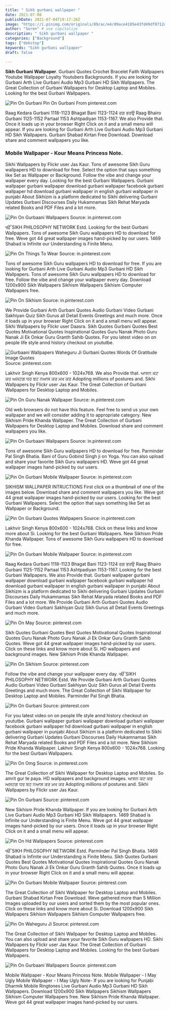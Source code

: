 ```yaml
---
title: " Sikh gurbani wallpaper "
date: 2021-07-08
publishDate: 2021-07-04T19:17:26Z
image: "https://i.pinimg.com/originals/89/ac/e4/89ace4105e43fd49df8712ddae50debc.jpg"
author: "Soren" # use capitalize
description: " Sikh gurbani wallpaper "
categories: ["Background"]
tags: ["dekstop"]
keywords: "Sikh gurbani wallpaper"
draft: false

---
```



**Sikh Gurbani Wallpaper**. Gurbani Quotes Crochet Bracelet Faith Wallpapers Youtube Wallpaper Loyalty Youtubers Backgrounds. If you are looking for Gurbani Arth Live Gurbani Audio Mp3 Gurbani HD Sikh Wallpapers. The Great Collection of Gurbani Wallpapers for Desktop Laptop and Mobiles. Looking for the best Gurbani Wallpapers.

![Pin On Gurbani](https://i.pinimg.com/originals/17/43/c0/1743c0ee8363d5b308c6793622d1ba53.png "Pin On Gurbani")
Pin On Gurbani From pinterest.com


Raag Kedara Gurbani 1118-1123 Bhagat Bani 1123-1124 ਰਗ ਭਰਉ Raag Bhairo Gurbani 1125-1152 Partaal 1153 Ashtpadiyan 1153-1167. We also Provide that. Once it loads up in your browser Right Click on it and a small menu will appear. If you are looking for Gurbani Arth Live Gurbani Audio Mp3 Gurbani HD Sikh Wallpapers. Gurbani Shabad Kirtan Free Download. Download share and comment wallpapers you like.

### Mobile Wallpaper - Kour Means Princess Note.

Sikhi Wallpapers by Flickr user Jas Kaur. Tons of awesome Sikh Guru wallpapers HD to download for free. Select the option that says something like Set as Wallpaper or Background. Follow the vibe and change your wallpaper every day. Looking for the best Gurbani Wallpapers. Gurbani wallpaper gurbani wallpaper download gurbani wallpaper facebook gurbani wallpaper hd download gurbani wallpaper in english gurbani wallpaper in punjabi About Sikhizm is a platform dedicated to Sikhi delivering Gurbani Updates Gurbani Discourses Daily Hukamnamas Sikh Rehat Maryada related Books and PDF Files and a lot more.


![Pin On Gurbaani Wallpapers](https://i.pinimg.com/originals/ae/4b/be/ae4bbe4ce2c6f2c2bf25e98260367399.jpg "Pin On Gurbaani Wallpapers")
Source: in.pinterest.com

ੴ SIKH PHILOSOPHY NETWORK Estd. Looking for the best Gurbani Wallpapers. Tons of awesome Sikh Guru wallpapers HD to download for free. Weve got 44 great wallpaper images hand-picked by our users. 1469 Shabad is Infinite our Understanding is Finite Menu.

![Pin On Things To Wear](https://i.pinimg.com/736x/96/2c/a4/962ca4cc82ed99c79b33feb6707ba93f.jpg "Pin On Things To Wear")
Source: in.pinterest.com

Tons of awesome Sikh Guru wallpapers HD to download for free. If you are looking for Gurbani Arth Live Gurbani Audio Mp3 Gurbani HD Sikh Wallpapers. Tons of awesome Sikh Guru wallpapers HD to download for free. Follow the vibe and change your wallpaper every day. Download 1200x900 Sikh Wallpapers Sikhism Wallpapers Sikhism Computer Wallpapers free.

![Pin On Sikhism](https://i.pinimg.com/736x/2f/45/56/2f4556ef31a677bd0d282af84ecbce13.jpg "Pin On Sikhism")
Source: in.pinterest.com

We Provide Gurbani Arth Gurbani Quotes Audio Gurbani Video Gurbani Sakhiyan Quiz Sikh Gurus all Detail Events Greetings and much more. Once it loads up in your browser Right Click on it and a small menu will appear. Sikhi Wallpapers by Flickr user Daasra. Sikh Quotes Gurbani Quotes Best Quotes Motivational Quotes Inspirational Quotes Guru Nanak Photo Guru Nanak Ji Ek Onkar Guru Granth Sahib Quotes. For you latest video on on people life style annd history checkout on yoututbe.

![Gurbaani Wallpapers Waheguru Ji Gurbani Quotes Words Of Gratitude Image Quotes](https://i.pinimg.com/originals/b0/a1/94/b0a1944e20138771c02b3c0e792a9327.jpg "Gurbaani Wallpapers Waheguru Ji Gurbani Quotes Words Of Gratitude Image Quotes")
Source: pinterest.com

Lakhvir Singh Kenya 800x600 - 1024x768. We also Provide that. ਆਸਨ ਕਟ ਕਰ ਅਸਟਗ ਧਰ ਬਹ ਨਆਸ ਕਰ ਮਖ ਕਰ Adopting millions of postures and. Sikhi Wallpapers by Flickr user Jas Kaur. The Great Collection of Gurbani Wallpapers for Desktop Laptop and Mobiles.

![Pin On Guru Nanak Wallpaper](https://i.pinimg.com/originals/c9/fb/5f/c9fb5f083c69ddf73d6a0ac6755b794e.jpg "Pin On Guru Nanak Wallpaper")
Source: in.pinterest.com

Old web browsers do not have this feature. Feel free to send us your own wallpaper and we will consider adding it to appropriate category. New Sikhism Pride Khanda Wallpaper. The Great Collection of Gurbani Wallpapers for Desktop Laptop and Mobiles. Download share and comment wallpapers you like.

![Pin On Gurbaani Wallpapers](https://i.pinimg.com/originals/0c/f7/9f/0cf79fd08e599836d2220e1e235d4c17.jpg "Pin On Gurbaani Wallpapers")
Source: in.pinterest.com

Tons of awesome Sikh Guru wallpapers HD to download for free. Parminder Pal Singh Bhatia. Bani of Guru Gobind Singh ji on Yoga. You can also upload and share your favorite Sikh Guru wallpapers HD. Weve got 44 great wallpaper images hand-picked by our users.

![Pin On Gurbani Mobile Wallpaper](https://i.pinimg.com/originals/4e/85/d5/4e85d583c17c899d946ad5063314e1b3.jpg "Pin On Gurbani Mobile Wallpaper")
Source: in.pinterest.com

SIKHISM WALLPAPER INTRUCTIONS First click on a thumbnail of one of the images below. Download share and comment wallpapers you like. Weve got 44 great wallpaper images hand-picked by our users. Looking for the best Gurbani Wallpapers. Select the option that says something like Set as Wallpaper or Background.

![Pin On Gurbani Quotes Wallpapers](https://i.pinimg.com/736x/09/3e/11/093e119c3e4e7ce3d6d7490283d39d76.jpg "Pin On Gurbani Quotes Wallpapers")
Source: in.pinterest.com

Lakhvir Singh Kenya 800x600 - 1024x768. Click on these links and know more about Si. Looking for the best Gurbani Wallpapers. New Sikhism Pride Khanda Wallpaper. Tons of awesome Sikh Guru wallpapers HD to download for free.

![Pin On Gurbani Mobile Wallpaper](https://i.pinimg.com/originals/cd/75/af/cd75af16767425140624865bc3ef91cc.jpg "Pin On Gurbani Mobile Wallpaper")
Source: in.pinterest.com

Raag Kedara Gurbani 1118-1123 Bhagat Bani 1123-1124 ਰਗ ਭਰਉ Raag Bhairo Gurbani 1125-1152 Partaal 1153 Ashtpadiyan 1153-1167. Looking for the best Gurbani Wallpapers. We also Provide that. Gurbani wallpaper gurbani wallpaper download gurbani wallpaper facebook gurbani wallpaper hd download gurbani wallpaper in english gurbani wallpaper in punjabi About Sikhizm is a platform dedicated to Sikhi delivering Gurbani Updates Gurbani Discourses Daily Hukamnamas Sikh Rehat Maryada related Books and PDF Files and a lot more. We Provide Gurbani Arth Gurbani Quotes Audio Gurbani Video Gurbani Sakhiyan Quiz Sikh Gurus all Detail Events Greetings and much more.

![Pin On May](https://i.pinimg.com/originals/bc/5b/f3/bc5bf379c7f393b329068923af5f3331.jpg "Pin On May")
Source: pinterest.com

Sikh Quotes Gurbani Quotes Best Quotes Motivational Quotes Inspirational Quotes Guru Nanak Photo Guru Nanak Ji Ek Onkar Guru Granth Sahib Quotes. Weve got 44 great wallpaper images hand-picked by our users. Click on these links and know more about Si. HD wallpapers and background images. New Sikhism Pride Khanda Wallpaper.

![Pin On Sikhism](https://i.pinimg.com/736x/1b/a1/0e/1ba10ea60fb2ddbfba13469fd9d4dbda.jpg "Pin On Sikhism")
Source: pinterest.com

Follow the vibe and change your wallpaper every day. ੴ SIKH PHILOSOPHY NETWORK Estd. We Provide Gurbani Arth Gurbani Quotes Audio Gurbani Video Gurbani Sakhiyan Quiz Sikh Gurus all Detail Events Greetings and much more. The Great Collection of Sikhi Wallpaper for Desktop Laptop and Mobiles. Parminder Pal Singh Bhatia.

![Pin On Gurbani](https://i.pinimg.com/originals/17/43/c0/1743c0ee8363d5b308c6793622d1ba53.png "Pin On Gurbani")
Source: pinterest.com

For you latest video on on people life style annd history checkout on yoututbe. Gurbani wallpaper gurbani wallpaper download gurbani wallpaper facebook gurbani wallpaper hd download gurbani wallpaper in english gurbani wallpaper in punjabi About Sikhizm is a platform dedicated to Sikhi delivering Gurbani Updates Gurbani Discourses Daily Hukamnamas Sikh Rehat Maryada related Books and PDF Files and a lot more. New Sikhism Pride Khanda Wallpaper. Lakhvir Singh Kenya 800x600 - 1024x768. Looking for the best Gurbani Wallpapers.

![Pin On Omg](https://i.pinimg.com/originals/74/b0/3c/74b03cc641f5836ecddef9b7b4c5e698.jpg "Pin On Omg")
Source: in.pinterest.com

The Great Collection of Sikhi Wallpaper for Desktop Laptop and Mobiles. So amrit gur te paya. HD wallpapers and background images. ਆਸਨ ਕਟ ਕਰ ਅਸਟਗ ਧਰ ਬਹ ਨਆਸ ਕਰ ਮਖ ਕਰ Adopting millions of postures and. Sikhi Wallpapers by Flickr user Jas Kaur.

![Pin On Gurbani](https://i.pinimg.com/originals/4d/b4/c6/4db4c6b5ae0be496017f51e4242a55c5.png "Pin On Gurbani")
Source: pinterest.com

New Sikhism Pride Khanda Wallpaper. If you are looking for Gurbani Arth Live Gurbani Audio Mp3 Gurbani HD Sikh Wallpapers. 1469 Shabad is Infinite our Understanding is Finite Menu. Weve got 44 great wallpaper images hand-picked by our users. Once it loads up in your browser Right Click on it and a small menu will appear.

![Pin On Hd Wallpapers](https://i.pinimg.com/736x/b5/07/1c/b5071cfaed6931fa482ab37c3021a276.jpg "Pin On Hd Wallpapers")
Source: pinterest.com

ੴ SIKH PHILOSOPHY NETWORK Estd. Parminder Pal Singh Bhatia. 1469 Shabad is Infinite our Understanding is Finite Menu. Sikh Quotes Gurbani Quotes Best Quotes Motivational Quotes Inspirational Quotes Guru Nanak Photo Guru Nanak Ji Ek Onkar Guru Granth Sahib Quotes. Once it loads up in your browser Right Click on it and a small menu will appear.

![Pin On Gurbani Mobile Wallpaper](https://i.pinimg.com/originals/46/5d/e0/465de0748963630780e5992676d9d9bf.jpg "Pin On Gurbani Mobile Wallpaper")
Source: pinterest.com

The Great Collection of Sikhi Wallpaper for Desktop Laptop and Mobiles. Gurbani Shabad Kirtan Free Download. Weve gathered more than 5 Million Images uploaded by our users and sorted them by the most popular ones. Click on these links and know more about Si. Download 1200x900 Sikh Wallpapers Sikhism Wallpapers Sikhism Computer Wallpapers free.

![Pin On Waheguru Ji](https://i.pinimg.com/originals/eb/3e/2d/eb3e2d3a1bbb5b860dbfcae94c86691d.png "Pin On Waheguru Ji")
Source: pinterest.com

The Great Collection of Sikhi Wallpaper for Desktop Laptop and Mobiles. You can also upload and share your favorite Sikh Guru wallpapers HD. Sikhi Wallpapers by Flickr user Jas Kaur. The Great Collection of Gurbani Wallpapers for Desktop Laptop and Mobiles. Looking for the best Gurbani Wallpapers.

![Pin On Gurbaani Wallpapers](https://i.pinimg.com/originals/89/ac/e4/89ace4105e43fd49df8712ddae50debc.jpg "Pin On Gurbaani Wallpapers")
Source: pinterest.com

Mobile Wallpaper - Kour Means Princess Note. Mobile Wallpaper - I May Ugly Mobile Wallpaper - I May Ugly Note- If you are looking for Punjabi Dharmik Mobile Ringtones Live Gurbani Audio Mp3 Gurbani HD Sikh Wallpapers. Download 1200x900 Sikh Wallpapers Sikhism Wallpapers Sikhism Computer Wallpapers free. New Sikhism Pride Khanda Wallpaper. Weve got 44 great wallpaper images hand-picked by our users.

